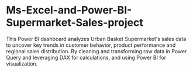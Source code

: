 # Ms-Excel-and-Power-BI-Supermarket-Sales-project
This Power BI dashboard analyzes Urban Basket Supermarket's sales data to uncover key trends in customer behavior, product performance and regional sales distribution. By cleaning and transforming raw data in Power Query and leveraging DAX for  calculations, and using Power BI for visualization.
